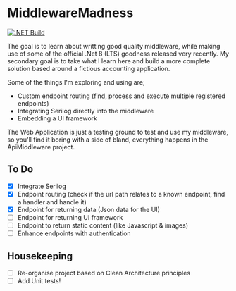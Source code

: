 # MiddlewareMadness

[![.NET Build](https://github.com/StuFrankish/MiddlewareMadness/actions/workflows/dotnet.yml/badge.svg)](https://github.com/StuFrankish/MiddlewareMadness/actions/workflows/dotnet.yml)

The goal is to learn about writting good quality middleware, while making use of some of the official .Net 8 (LTS) goodness released very recently.
My secondary goal is to take what I learn here and build a more complete solution based around a fictious accounting application.

Some of the things I'm exploring and using are;
- Custom endpoint routing (find, process and execute multiple registered endpoints)
- Integrating Serilog directly into the middleware
- Embedding a UI framework

The Web Application is just a testing ground to test and use my middleware, so you'll find it boring with a side of bland, everything happens in the ApiMiddleware project.

## To Do
- [x] Integrate Serilog
- [x] Endpoint routing (check if the url path relates to a known endpoint, find a handler and handle it)
- [x] Endpoint for returning data (Json data for the UI)
- [ ] Endpoint for returning UI framework
- [ ] Endpoint to return static content (like Javascript & images)
- [ ] Enhance endpoints with authentication

## Housekeeping
- [ ] Re-organise project based on Clean Architecture principles
- [ ] Add Unit tests!
